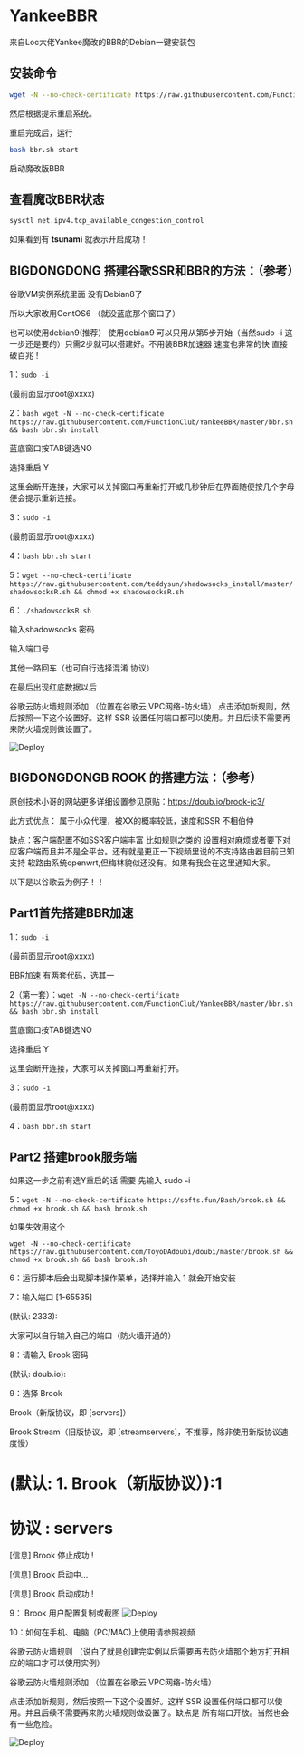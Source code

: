 # YankeeBBR
来自Loc大佬Yankee魔改的BBR的Debian一键安装包

## 安装命令
```bash
wget -N --no-check-certificate https://raw.githubusercontent.com/FunctionClub/YankeeBBR/master/bbr.sh && bash bbr.sh install
```

然后根据提示重启系统。

重启完成后，运行

```bash
bash bbr.sh start
```

启动魔改版BBR

## 查看魔改BBR状态
```bash
sysctl net.ipv4.tcp_available_congestion_control
```
如果看到有 **tsunami** 就表示开启成功！




## BIGDONGDONG 搭建谷歌SSR和BBR的方法：（参考）

谷歌VM实例系统里面 没有Debian8了

所以大家改用CentOS6 （就没蓝底那个窗口了）

也可以使用debian9(推荐）
使用debian9 可以只用从第5步开始（当然sudo -i 这一步还是要的）只需2步就可以搭建好。不用装BBR加速器 速度也非常的快 直接破百兆！

1：``` sudo -i ```

(最前面显示root@xxxx)

2：```bash
   wget -N --no-check-certificate https://raw.githubusercontent.com/FunctionClub/YankeeBBR/master/bbr.sh && bash bbr.sh install ```

蓝底窗口按TAB键选NO

选择重启 Y

这里会断开连接，大家可以关掉窗口再重新打开或几秒钟后在界面随便按几个字母 便会提示重新连接。

3：``` sudo -i ```

(最前面显示root@xxxx)

4：``` bash bbr.sh start ```

5：``` wget --no-check-certificate https://raw.githubusercontent.com/teddysun/shadowsocks_install/master/shadowsocksR.sh && chmod +x shadowsocksR.sh  ```

6：``` ./shadowsocksR.sh  ```

输入shadowsocks 密码

输入端口号

其他一路回车（也可自行选择混淆 协议）

在最后出现红底数据以后

谷歌云防火墙规则添加 （位置在谷歌云 VPC网络-防火墙）
点击添加新规则，然后按照一下这个设置好。这样 SSR 设置任何端口都可以使用。并且后续不需要再来防火墙规则做设置了。

![Deploy](https://user-images.githubusercontent.com/34980980/38017949-234a1e70-32a6-11e8-823f-9242466d87b7.png)


## BIGDONGDONGB ROOK 的搭建方法：（参考）

原创技术小哥的网站更多详细设置参见原贴：https://doub.io/brook-jc3/

此方式优点： 属于小众代理，被XX的概率较低，速度和SSR 不相伯仲

缺点：客户端配置不如SSR客户端丰富 比如规则之类的 设置相对麻烦或者要下对应客户端而且并不是全平台。还有就是更正一下视频里说的不支持路由器目前已知支持 软路由系统openwrt,但梅林貌似还没有。如果有我会在这里通知大家。

以下是以谷歌云为例子！！

## Part1首先搭建BBR加速

1：``` sudo -i ```

(最前面显示root@xxxx)

BBR加速 有两套代码，选其一

2（第一套）：``` wget -N --no-check-certificate https://raw.githubusercontent.com/FunctionClub/YankeeBBR/master/bbr.sh && bash bbr.sh install  ```

蓝底窗口按TAB键选NO

选择重启 Y

这里会断开连接，大家可以关掉窗口再重新打开。

3：```sudo -i ```

(最前面显示root@xxxx)

4：``` bash bbr.sh start  ```

## Part2 搭建brook服务端

如果这一步之前有选Y重启的话 需要 先输入 sudo -i

5：``` wget -N --no-check-certificate https://softs.fun/Bash/brook.sh && chmod +x brook.sh && bash brook.sh ```

如果失效用这个

``` wget -N --no-check-certificate https://raw.githubusercontent.com/ToyoDAdoubi/doubi/master/brook.sh && chmod +x brook.sh && bash brook.sh ```

6：运行脚本后会出现脚本操作菜单，选择并输入 1 就会开始安装

7：输入端口 [1-65535]

(默认: 2333):

大家可以自行输入自己的端口（防火墙开通的）

8：请输入 Brook 密码

(默认: doub.io):

9：选择 Brook

Brook（新版协议，即 [servers]）

Brook Stream（旧版协议，即 [streamservers]，不推荐，除非使用新版协议速度慢）

(默认: 1. Brook（新版协议）):1
========================
协议 : servers
========================
[信息] Brook 停止成功 !

[信息] Brook 启动中...

[信息] Brook 启动成功 !

9： Brook 用户配置复制或截图
![Deploy](https://user-images.githubusercontent.com/34980980/38174986-2cc4056e-3608-11e8-9e58-f15839a9dc6d.jpg)


10：如何在手机、电脑（PC/MAC)上使用请参照视频


谷歌云防火墙规则 （说白了就是创建完实例以后需要再去防火墙那个地方打开相应的端口才可以使用实例）

谷歌云防火墙规则添加 （位置在谷歌云 VPC网络-防火墙）

点击添加新规则，然后按照一下这个设置好。这样 SSR 设置任何端口都可以使用。并且后续不需要再来防火墙规则做设置了。缺点是 所有端口开放。当然也会有一些危险。

![Deploy](https://user-images.githubusercontent.com/34980980/38160189-089475e2-34ec-11e8-81ae-96f6af6ee727.png)

